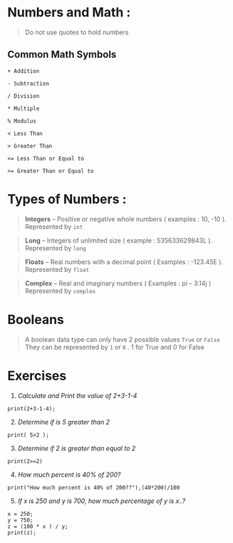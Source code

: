 

# Numbers and Math :



> Do not use quotes to hold numbers



## Common Math Symbols



    + Addition

    - Subtraction

    / Division

    * Multiple

    % Modulus

    < Less Than

    > Greater Than

    <= Less Than or Equal to

    >= Greater Than or Equal to




# Types of Numbers :



> **Integers** – Positive or negative whole numbers ( examples : 10, -10 ).
> Represented by `int`

> **Long** – Integers of unlimited size ( example : 535633629843L ).
> Represented by `long`

> **Floats** – Real numbers with a decimal point ( Examples : -123.45E ).
> Represented by `float`

> **Complex** – Real and imaginary numbers ( Examples : pi – 3.14j )
> Represented by `complex`


# Booleans

> A boolean data type can only have 2 possible values `True` or `False`
> They can be represented by `1` or `0` . 1 for True and 0 for False




# Exercises

 1. *Calculate and Print the value of 2+3-1-4*

   `print(2+3-1-4);`

2.	*Determine if is 5 greater than 2*

  `print( 5>2 );`

3.	*Determine if 2 is greater than equal to 2*

`print(2>=2)`

4. *How much percent is 40% of 200?*

`print("How much percent is 40% of 200??"),(40*200)/100`

5.	*If x is 250 and y is 700, how much percentage of y is x..?*

```
x = 250;
y = 750;
z = (100 * x ) / y;
print(z);
```

